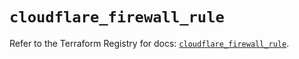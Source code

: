 # `cloudflare_firewall_rule`

Refer to the Terraform Registry for docs: [`cloudflare_firewall_rule`](https://registry.terraform.io/providers/cloudflare/cloudflare/4.12.0/docs/resources/firewall_rule).
